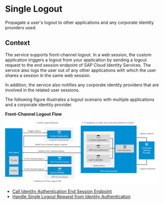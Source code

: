 <!-- loio1eecf35eef26410da01d63f923ca90b7 -->

# Single Logout

Propagate a user's logout to other applications and any corporate identity providers used.



<a name="loio1eecf35eef26410da01d63f923ca90b7__section_m3q_bhz_rfb"/>

## Context

The service supports front-channel logout. In a web session, the custom application triggers a logout from your application by sending a logout request to the end session endpoint of SAP Cloud Identity Services. The service also logs the user out of any other applications with which the user shares a session in the same web session.

In addition, the service also notifies any corporate identity providers that are involved in the related user sessions.

The following figure illustrates a logout scenario with multiple applications and a corporate identity provider.

  
  
**Front-Channel Logout Flow**

![](images/single_logout_oidc_434165c.png "Front-Channel Logout Flow")

-   [Call Identity Authentication End Session Endpoint](call-identity-authentication-end-session-endpoint-ec674f4.md)
-   [Handle Single Logout Request from Identity Authentication](handle-single-logout-request-from-identity-authentication-2ae38a5.md)

